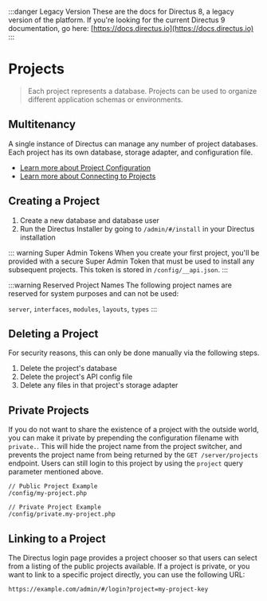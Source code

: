 :::danger Legacy Version
These are the docs for Directus 8, a legacy version of the platform. If you're looking for the current Directus 9 documentation, go here: [https://docs.directus.io](https://docs.directus.io)
:::

# Projects

> Each project represents a database. Projects can be used to organize different application schemas or environments.

## Multitenancy

A single instance of Directus can manage any number of project databases. Each project has its own database, storage adapter, and configuration file.

* [Learn more about Project Configuration](/advanced/api/configuration.html#config-file-options)
* [Learn more about Connecting to Projects](/api/reference.html#project-prefix)

## Creating a Project

1. Create a new database and database user
1. Run the Directus Installer by going to `/admin/#/install` in your Directus installation

::: warning Super Admin Tokens
When you create your first project, you'll be provided with a secure Super Admin Token that must be used to install any subsequent projects. This token is stored in `/config/__api.json`.
:::

:::warning Reserved Project Names
The following project names are reserved for system purposes and can not be used:

`server`, `interfaces`, `modules`, `layouts`, `types`
:::

## Deleting a Project

For security reasons, this can only be done manually via the following steps.

1. Delete the project's database
1. Delete the project's API config file
1. Delete any files in that project's storage adapter

## Private Projects

If you do not want to share the existence of a project with the outside world, you can make it private by prepending the configuration filename with `private.`. This will hide the project name from the project switcher, and prevents the project name from being returned by the `GET /server/projects` endpoint. Users can still login to this project by using the `project` query parameter mentioned above.

```
// Public Project Example
/config/my-project.php

// Private Project Example
/config/private.my-project.php
```

## Linking to a Project

The Directus login page provides a project chooser so that users can select from a listing of the public projects available. If a project is private, or you want to link to a specific project directly, you can use the following URL:

```
https://example.com/admin/#/login?project=my-project-key
```